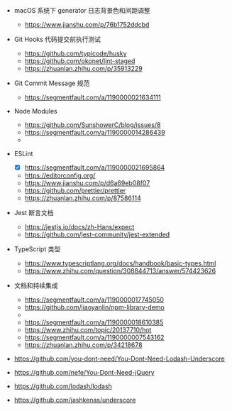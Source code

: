 - macOS 系统下 generator 日志背景色和间距调整
  - https://www.jianshu.com/p/76b1752ddcbd
- Git Hooks 代码提交前执行测试
  - https://github.com/typicode/husky
  - https://github.com/okonet/lint-staged
  - https://zhuanlan.zhihu.com/p/35913229
- Git Commit Message 规范
  - https://segmentfault.com/a/1190000021634111
- Node Modules
  - https://github.com/SunshowerC/blog/issues/8
  - https://segmentfault.com/a/1190000014286439
  -
- ESLint
  - [x] https://segmentfault.com/a/1190000021695864
  - https://editorconfig.org/
  - https://www.jianshu.com/p/d6a69eb08f07
  - https://github.com/prettier/prettier
  - https://zhuanlan.zhihu.com/p/87586114
- Jest 断言文档
  - https://jestjs.io/docs/zh-Hans/expect
  - https://github.com/jest-community/jest-extended
- TypeScript 类型
  - https://www.typescriptlang.org/docs/handbook/basic-types.html
  - https://www.zhihu.com/question/308844713/answer/574423626
- 文档和持续集成
  - https://segmentfault.com/a/1190000017745050
  - https://github.com/jiaoyanlin/npm-library-demo
  -
  - https://segmentfault.com/a/1190000018610385
  - https://www.zhihu.com/topic/20137710/hot
  - https://segmentfault.com/a/1190000007543162
  - https://zhuanlan.zhihu.com/p/34218678

- https://github.com/you-dont-need/You-Dont-Need-Lodash-Underscore
- https://github.com/nefe/You-Dont-Need-jQuery
- https://github.com/lodash/lodash
- https://github.com/jashkenas/underscore
